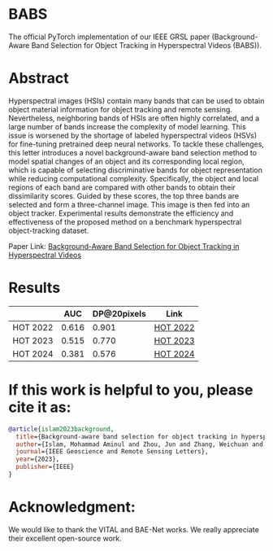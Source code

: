 # BABS
The official PyTorch implementation of our IEEE GRSL paper (Background-Aware Band Selection for Object Tracking in Hyperspectral Videos (BABS)).

# Abstract
Hyperspectral images (HSIs) contain many bands that can be used to obtain object material information for object tracking and remote sensing. Nevertheless, neighboring bands of HSIs are often highly correlated, and a large number of bands increase the complexity of model learning. This issue is worsened by the shortage of labeled hyperspectral videos (HSVs) for fine-tuning pretrained deep neural networks. To tackle these challenges, this letter introduces a novel background-aware band selection method to model spatial changes of an object and its corresponding local region, which is capable of selecting discriminative bands for object representation while reducing computational complexity. Specifically, the object and local regions of each band are compared with other bands to obtain their dissimilarity scores. Guided by these scores, the top three bands are selected and form a three-channel image. This image is then fed into an object tracker. Experimental results demonstrate the efficiency and effectiveness of the proposed method on a benchmark hyperspectral object-tracking dataset.

Paper Link: [Background-Aware Band Selection for Object Tracking in Hyperspectral Videos](https://ieeexplore.ieee.org/document/10288536)

# Results
|           | AUC      | DP@20pixels | Link    |
|-----------|----------|-------------|---------|
| HOT 2022  | 0.616    | 0.901       |[HOT 2022](https://github.com/aamin0102/BABS/tree/main/HOT_2022)|
| HOT 2023  | 0.515    | 0.770       |[HOT 2023](https://github.com/aamin0102/BABS/tree/main/HOT_2023)|
| HOT 2024  | 0.381    | 0.576       |[HOT 2024](https://github.com/aamin0102/BABS/tree/main/HOT_2024)|


# If this work is helpful to you, please cite it as:
```bibtex
@article{islam2023background,
  title={Background-aware band selection for object tracking in hyperspectral videos},
  author={Islam, Mohammad Aminul and Zhou, Jun and Zhang, Weichuan and Gao, Yongsheng},
  journal={IEEE Geoscience and Remote Sensing Letters},
  year={2023},
  publisher={IEEE}
}
```


# Acknowledgment:
We would like to thank the VITAL and BAE-Net works. We really appreciate their excellent open-source work.

